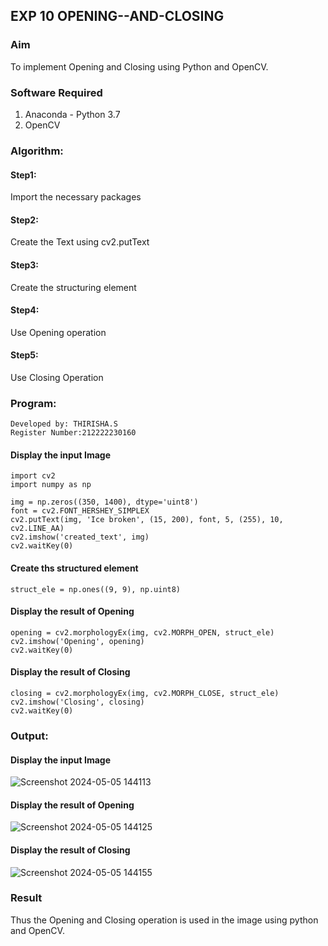 ## EXP 10 OPENING--AND-CLOSING
### Aim
To implement Opening and Closing using Python and OpenCV.

### Software Required
1. Anaconda - Python 3.7
2. OpenCV
### Algorithm:
#### Step1:
Import the necessary packages
#### Step2:
Create the Text using cv2.putText
#### Step3:
Create the structuring element
#### Step4:
Use Opening operation
#### Step5:
Use Closing Operation

### Program:
```
Developed by: THIRISHA.S
Register Number:212222230160
```
#### Display the input Image
```
import cv2
import numpy as np
```
```
img = np.zeros((350, 1400), dtype='uint8')
font = cv2.FONT_HERSHEY_SIMPLEX
cv2.putText(img, 'Ice broken', (15, 200), font, 5, (255), 10, cv2.LINE_AA)
cv2.imshow('created_text', img)
cv2.waitKey(0)
```
#### Create ths structured element
```
struct_ele = np.ones((9, 9), np.uint8)
```
#### Display the result of Opening
```
opening = cv2.morphologyEx(img, cv2.MORPH_OPEN, struct_ele)
cv2.imshow('Opening', opening)
cv2.waitKey(0)
```
#### Display the result of Closing
```
closing = cv2.morphologyEx(img, cv2.MORPH_CLOSE, struct_ele)
cv2.imshow('Closing', closing)
cv2.waitKey(0)
```
### Output:

#### Display the input Image
![Screenshot 2024-05-05 144113](https://github.com/Thirisha-s/OPENING--AND-CLOSING/assets/120380280/7580d1e8-7277-42be-8d93-db8083858e6c)

#### Display the result of Opening
![Screenshot 2024-05-05 144125](https://github.com/Thirisha-s/OPENING--AND-CLOSING/assets/120380280/7e0e69e0-e301-4d15-91a4-ed39253a04b5)

#### Display the result of Closing
![Screenshot 2024-05-05 144155](https://github.com/Thirisha-s/OPENING--AND-CLOSING/assets/120380280/b1394bb5-b49d-49d4-b3ee-63242f1ab1e3)

### Result
Thus the Opening and Closing operation is used in the image using python and OpenCV.
